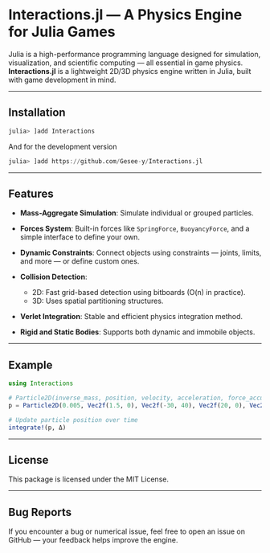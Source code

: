 # Interactions.jl — A Physics Engine for Julia Games

Julia is a high-performance programming language designed for simulation, visualization, and scientific computing — all essential in game physics.  
**Interactions.jl** is a lightweight 2D/3D physics engine written in Julia, built with game development in mind.

---

## Installation

```julia
julia> ]add Interactions
```

And for the development version

```julia
julia> ]add https://github.com/Gesee-y/Interactions.jl
```

---

## Features

* **Mass-Aggregate Simulation**: Simulate individual or grouped particles.
* **Forces System**: Built-in forces like `SpringForce`, `BuoyancyForce`, and a simple interface to define your own.
* **Dynamic Constraints**: Connect objects using constraints — joints, limits, and more — or define custom ones.
* **Collision Detection**:

  * 2D: Fast grid-based detection using bitboards (O(n) in practice).
  * 3D: Uses spatial partitioning structures.
* **Verlet Integration**: Stable and efficient physics integration method.
* **Rigid and Static Bodies**: Supports both dynamic and immobile objects.

---

## Example

```julia
using Interactions

# Particle2D(inverse_mass, position, velocity, acceleration, force_accumulation, damping)
p = Particle2D(0.005, Vec2f(1.5, 0), Vec2f(-30, 40), Vec2f(20, 0), Vec2f(0, 0), 0.99)

# Update particle position over time
integrate!(p, Δ)
```

---

## License

This package is licensed under the MIT License.

---

## Bug Reports

If you encounter a bug or numerical issue, feel free to open an issue on GitHub — your feedback helps improve the engine.
